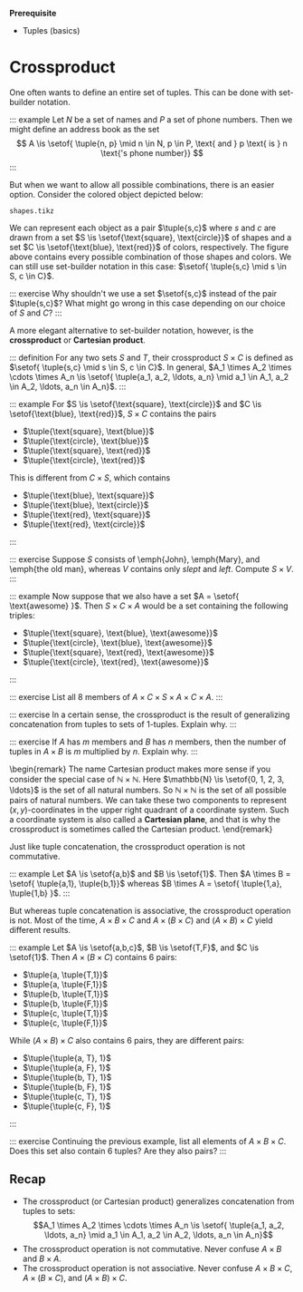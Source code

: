**Prerequisite**

- Tuples (basics)

# Crossproduct

One often wants to define an entire set of tuples.
This can be done with set-builder notation.

::: example
Let $N$ be a set of names and $P$ a set of phone numbers.
Then we might define an address book as the set
$$
A \is \setof{ \tuple{n, p} \mid n \in N, p \in P, \text{ and } p  \text{ is } n \text{'s phone number}}
$$
:::

But when we want to allow all possible combinations, there is an easier option.
Consider the colored object depicted below:

~~~ {.include-tikz size=mid}
shapes.tikz
~~~

We can represent each object as a pair $\tuple{s,c}$ where $s$ and $c$ are drawn from a set $S \is \setof{\text{square}, \text{circle}}$ of shapes and a set $C \is \setof{\text{blue}, \text{red}}$ of colors, respectively.
The figure above contains every possible combination of those shapes and colors.
We can still use set-builder notation in this case: $\setof{ \tuple{s,c} \mid s \in S, c \in C}$.

::: exercise
Why shouldn't we use a set $\setof{s,c}$ instead of the pair $\tuple{s,c}$?
What might go wrong in this case depending on our choice of $S$ and $C$?
:::

A more elegant alternative to set-builder notation, however, is the **crossproduct** or **Cartesian product**.

::: definition
For any two sets $S$ and $T$, their crossproduct $S \times C$ is defined as $\setof{ \tuple{s,c} \mid s \in S, c \in C}$.
In general, $A_1 \times A_2 \times \cdots \times A_n \is \setof{ \tuple{a_1, a_2, \ldots, a_n} \mid a_1 \in A_1, a_2 \in A_2, \ldots, a_n \in A_n}$.
:::

::: example
For $S \is \setof{\text{square}, \text{circle}}$ and $C \is \setof{\text{blue}, \text{red}}$, $S \times C$ contains the pairs 


- $\tuple{\text{square}, \text{blue}}$
- $\tuple{\text{circle}, \text{blue}}$
- $\tuple{\text{square}, \text{red}}$
- $\tuple{\text{circle}, \text{red}}$


This is different from $C \times S$, which contains


- $\tuple{\text{blue}, \text{square}}$
- $\tuple{\text{blue}, \text{circle}}$
- $\tuple{\text{red}, \text{square}}$
- $\tuple{\text{red}, \text{circle}}$

:::

::: exercise
Suppose $S$ consists of \emph{John}, \emph{Mary}, and \emph{the old man}, whereas $V$ contains only *slept* and *left*.
Compute $S \times V$.
:::

::: example
Now suppose that we also have a set $A = \setof{ \text{awesome} }$.
Then $S \times C \times A$ would be a set containing the following triples:


- $\tuple{\text{square}, \text{blue}, \text{awesome}}$
- $\tuple{\text{circle}, \text{blue}, \text{awesome}}$
- $\tuple{\text{square}, \text{red},  \text{awesome}}$
- $\tuple{\text{circle}, \text{red},  \text{awesome}}$

:::

::: exercise
List all 8 members of $A \times C \times S \times A \times C \times A$.
:::

::: exercise
In a certain sense, the crossproduct is the result of generalizing concatenation from tuples to sets of 1-tuples.
Explain why.
:::

::: exercise
If $A$ has $m$ members and $B$ has $n$ members, then the number of tuples in $A \times B$ is $m$ multiplied by $n$.
Explain why.
:::

\begin{remark}
The name Cartesian product makes more sense if you consider the special case of $\mathbb{N} \times \mathbb{N}$.
Here $\mathbb{N} \is \setof{0, 1, 2, 3, \ldots}$ is the set of all natural numbers.
So $\mathbb{N} \times \mathbb{N}$ is the set of all possible pairs of natural numbers.
We can take these two components to represent $(x,y)$-coordinates in the upper right quadrant of a coordinate system.
Such a coordinate system is also called a **Cartesian plane**, and that is why the crossproduct is sometimes called the Cartesian product.
\end{remark}

Just like tuple concatenation, the crossproduct operation is not commutative.

::: example
Let $A \is \setof{a,b}$ and $B \is \setof{1}$.
Then $A \times B = \setof{ \tuple{a,1}, \tuple{b,1}}$ whereas $B \times A = \setof{ \tuple{1,a}, \tuple{1,b} }$.
:::

But whereas tuple concatenation is associative, the crossproduct operation is not.
Most of the time, $A \times B \times C$ and $A \times (B \times C)$ and $(A \times B) \times C$ yield different results.

::: example
Let $A \is \setof{a,b,c}$, $B \is \setof{T,F}$, and $C \is \setof{1}$.
Then $A \times (B \times C)$ contains 6 pairs:


- $\tuple{a, \tuple{T,1}}$
- $\tuple{a, \tuple{F,1}}$
- $\tuple{b, \tuple{T,1}}$
- $\tuple{b, \tuple{F,1}}$
- $\tuple{c, \tuple{T,1}}$
- $\tuple{c, \tuple{F,1}}$


While $(A \times B) \times C$ also contains 6 pairs, they are different pairs:


- $\tuple{\tuple{a, T}, 1}$
- $\tuple{\tuple{a, F}, 1}$
- $\tuple{\tuple{b, T}, 1}$
- $\tuple{\tuple{b, F}, 1}$
- $\tuple{\tuple{c, T}, 1}$
- $\tuple{\tuple{c, F}, 1}$

:::

::: exercise
Continuing the previous example, list all elements of $A \times B \times C$.
Does this set also contain 6 tuples?
Are they also pairs?
:::


## Recap

- The crossproduct (or Cartesian product) generalizes concatenation from tuples to sets:
  $$A_1 \times A_2 \times \cdots \times A_n \is \setof{ \tuple{a_1, a_2, \ldots, a_n} \mid a_1 \in A_1, a_2 \in A_2, \ldots, a_n \in A_n}$$
- The crossproduct operation is not commutative.
  Never confuse $A \times B$ and $B \times A$.
- The crossproduct operation is not associative.
  Never confuse $A \times B \times C$, $A \times (B \times C)$, and $(A \times B) \times C$.
